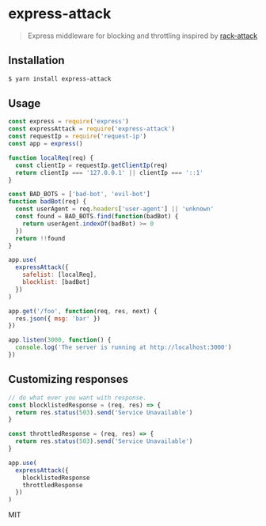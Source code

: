 # express-attack
> Express middleware for blocking and throttling inspired by [rack-attack](https://github.com/kickstarter/rack-attack)

## Installation
```sh
$ yarn install express-attack
```

## Usage

```js
const express = require('express')
const expressAttack = require('express-attack')
const requestIp = require('request-ip')
const app = express()

function localReq(req) {
  const clientIp = requestIp.getClientIp(req)
  return clientIp === '127.0.0.1' || clientIp === '::1'
}

const BAD_BOTS = ['bad-bot', 'evil-bot']
function badBot(req) {
  const userAgent = req.headers['user-agent'] || 'unknown'
  const found = BAD_BOTS.find(function(badBot) {
    return userAgent.indexOf(badBot) >= 0
  })
  return !!found
}

app.use(
  expressAttack({
    safelist: [localReq],
    blocklist: [badBot]
  })
)

app.get('/foo', function(req, res, next) {
  res.json({ msg: 'bar' })
})

app.listen(3000, function() {
  console.log('The server is running at http://localhost:3000')
})

```

## Customizing responses
```js
// do what ever you want with response.
const blocklistedResponse = (req, res) => {
  return res.status(503).send('Service Unavailable')
}

const throttledResponse = (req, res) => {
  return res.status(503).send('Service Unavailable')
}

app.use(
  expressAttack({
    blocklistedResponse
    throttledResponse
  })
)
```


MIT